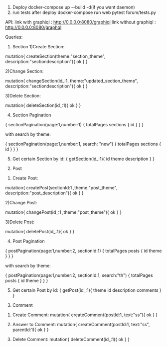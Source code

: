 1) Deploy docker-compose up --build -d(if you want daemon)
2) run tests after deploy docker-compose run web pytest forum/tests.py

API:
link with graphiql : http://0.0.0.0:8080/graphiql
link without graphiql : http://0.0.0.0:8080/graphql

Queries:

1. Section
1)Create Section:

mutation{
  createSection(theme:"section_theme", description:"sectiondescription"){
    ok
  }
}

2)Change Section:

mutation{
  changeSection(id_:1, theme:"updated_section_theme", description:"sectiondescription"){
    ok
  }
}

3)Delete Section:

mutation{
deleteSection(id_:1){
  ok
}
}

4) Section Pagination

{
  sectionPagination(page:1,number:1) {
    totalPages
    sections {
      id
    }
  }
}

with search by theme:

{
  sectionPagination(page:1,number:1, search: "new") {
    totalPages
    sections {
      id
    }
  }
}

5) Get certain Section by id:
{
	getSection(id_:1){
    id
    theme
    description
  }
}

2. Post
1) Create Post:

mutation{
  createPost(sectionId:1 ,theme:"post_theme", description:"post_description"){
    ok
  }
}

2)Change Post:

mutation{
  changePost(id_:1 ,theme:"post_theme"){
    ok
  }
}

3)Delete Post:

mutation{
deletePost(id_:1){
  ok
}
}

4) Post Pagination

{
  postPagination(page:1,number:2, sectionId:1) {
    totalPages
    posts {
      id
      theme
    }
  }
}

with search by theme:

{
  postPagination(page:1,number:2, sectionId:1, search:"th") {
    totalPages
    posts {
      id
      theme
    }
  }
}

5) Get certain Post by id:
{
	getPost(id_:1){
    theme
    id
    description
    comments
  }
}

3. Comment

1) Create Comment:
mutation{
  createComment(postId:1, text:"ss"){
    ok
  }
}

2) Answer to Comment:
mutation{
  createComment(postId:1, text:"ss", parentId:1){
    ok
  }
}

3) Delete Comment:
mutation{
	deleteComment(id_:1){
    ok
  }
}
